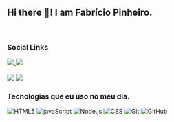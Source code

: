 
<!--
**FabriciosPinheiro/fabriciosPinheiro** is a ✨ _special_ ✨ repository because its `README.md` (this file) appears on your GitHub profile.

Here are some ideas to get you started:

- 🔭 I’m currently working on ...
- 🌱 I’m currently learning ...
- 👯 I’m looking to collaborate on ..__
- 🤔 I’m looking for help with ...
- 💬 Ask me about ...
- 📫 How to reach me: ...
- 😄 Pronouns: ...
- ⚡ Fun fact: ...
-->

## Hi there 👋! I am Fabrício Pinheiro.
<br>

### Social Links
<a href="https://www.linkedin.com/in/fabriciopinheiro-bab589221/">
<img src="https://img.shields.io/badge/-fabriciospinheiro-05122A?style=flat&logo=linkedin">
</a>
<a href="https://instagram.com/fabriciopinheirods.dev.me?igshid=ZDdkNTZiNTM=">
<img src="https://img.shields.io/badge/-fabriciopinheirods.dev.me-05122A?style=flat&logo=instagram">
</a><br><br>


<img src="https://github-readme-stats.vercel.app/api?username=fabriciospinheiro&show_icons=true&theme=highcontrast">
<img src="https://github-readme-stats.vercel.app/api/top-langs/?username=fabriciospinheiro&layout=compact&theme=highcontrast">
<br>

### Tecnologias que eu uso no meu dia.

<div style="display: inline_block">
  <img aling="center" alt="HTML5" src="https://img.shields.io/badge/HTML5-E34F26?style=for-the-badge&logo=html5&logoColor=white">
  <img aling="center" alt="javaScript" src="https://img.shields.io/badge/JavaScript-F7DF1E?style=for-the-badge&logo=javascript&logoColor=black">
  <img aling="center" alt="Node.js" src="https://img.shields.io/badge/Node.js-43853D?style=for-the-badge&logo=node.js&logoColor=white">
  <img aling="center" alt="CSS" src="https://img.shields.io/badge/CSS3-1572B6?style=for-the-badge&logo=css3&logoColor=white">
  <img aling="center" alt="Git" src="https://img.shields.io/badge/HTML5-E34F26?style=for-the-badge&logo=html5&logoColor=white">
  <img aling="center" alt="GitHub" src="https://img.shields.io/badge/GitHub-100000?style=for-the-badge&logo=github&logoColor=white">
</div>
